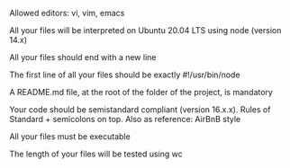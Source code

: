 Allowed editors: vi, vim, emacs

All your files will be interpreted on Ubuntu 20.04 LTS using node (version 14.x)

All your files should end with a new line

The first line of all your files should be exactly #!/usr/bin/node

A README.md file, at the root of the folder of the project, is mandatory

Your code should be semistandard compliant (version 16.x.x). Rules of Standard + semicolons on top. Also as reference: AirBnB style

All your files must be executable

The length of your files will be tested using wc
